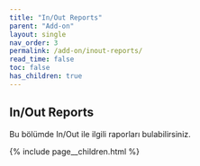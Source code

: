 ```yaml
---
title: "In/Out Reports"
parent: "Add-on"
layout: single
nav_order: 3
permalink: /add-on/inout-reports/
read_time: false
toc: false
has_children: true
---
```


## In/Out Reports

Bu bölümde In/Out ile ilgili raporları bulabilirsiniz.

{% include page__children.html %}
